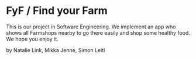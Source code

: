 # FyF / Find your Farm
This is our project in Software Engineering.
We implement an app who shows all Farmshops nearby to go there easily and shop some healthy food.
We hope you enjoy it.

by Natalie Link, Mikka Jenne, Simon Leitl
